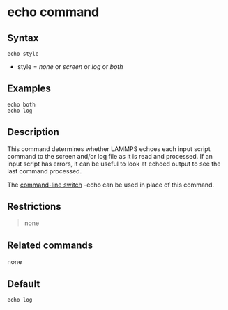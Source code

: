# echo command

## Syntax

``` LAMMPS
echo style
```

-   style = *none* or *screen* or *log* or *both*

## Examples

``` LAMMPS
echo both
echo log
```

## Description

This command determines whether LAMMPS echoes each input script command
to the screen and/or log file as it is read and processed. If an input
script has errors, it can be useful to look at echoed output to see the
last command processed.

The [command-line switch](Run_options) -echo can be used in place of
this command.

## Restrictions

> none

## Related commands

none

## Default

``` LAMMPS
echo log
```
